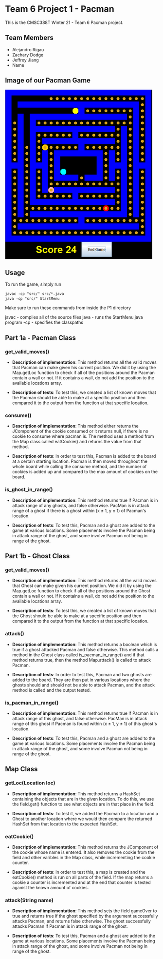 # Team 6 Project 1 - Pacman
This is the CMSC388T Winter 21 - Team 6 Pacman project.

## Team Members
- Alejandro Rigau
- Zachary Dodge
- Jeffrey Jiang
- Name

## Image of our Pacman Game

![Pacman](/pacman-game.png)

## Usage
To run the game, simply run
```
javac -cp "src/" src/*.java
java -cp "src/" StartMenu
```
Make sure to run these commands from inside the P1 directory

javac - compiles all of the source files
java - runs the StartMenu java program
-cp - specifies the classpaths


## Part 1a - Pacman Class

### get_valid_moves()

- **Description of implementation**: This method returns all the valid moves that Pacman can make given his current position. We did it by using the Map.getLoc function to check if all of the positions around the Pacman contain a wall or not. If it contains a wall, do not add the position to the available locations array. 

- **Description of tests**: To test this, we created a list of known moves that the Pacman should be able to make at a specific position and then compared it to the output from the function at that specific location.

### consume()

- **Description of implementation**: This method either returns the JComponent of the cookie consumed or it returns null, if there is no cookie to consume where pacman is. The method uses a method from the Map class called eatCookie() and returns the value from that method.

- **Description of tests**: In order to test this, Pacman is added to the board at a certain starting location. Pacman is then moved throughout the whole board while calling the consume method, and the number of cookies is added up and compared to the max amount of cookies on the board.

### is_ghost_in_range()

- **Description of implementation**: This method returns true if Pacman is in attack range of any ghosts, and false otherwise. PacMan is in attack range of a ghost if there is a ghost within (x ± 1, y ± 1) of Pacman's location.

- **Description of tests**: To test this, Pacman and a ghost are added to the game at various locations. Some placements involve the Pacman being in attack range of the ghost, and some involve Pacman not being in range of the ghost.

## Part 1b - Ghost Class

### get_valid_moves()

- **Description of implementation**: This method returns all the valid moves that Ghost can make given his current position. We did it by using the Map.getLoc function to check if all of the positions around the Ghost contain a wall or not. If it contains a wall, do not add the position to the available locations array. 

- **Description of tests**: To test this, we created a list of known moves that the Ghost should be able to make at a specific position and then compared it to the output from the function at that specific location. 

### attack()

- **Description of implementation**: This method returns a boolean which is true if a ghost attacked Pacman and false otherwise. This method calls a method in the Ghost class called is_pacman_in_range() and if that method returns true, then the method Map.attack() is called to attack Pacman.

- **Description of tests**: In order to test this, Pacman and two ghosts are added to the board. They are then put in various locations where the ghosts should and should not be able to attack Pacman, and the attack method is called and the output tested.

### is_pacman_in_range()

- **Description of implementation**: This method returns true if Pacman is in attack range of this ghost, and false otherwise. PacMan is in attack range of this ghost if Pacman is found within (x ± 1, y ± 1) of this ghost's location.

- **Description of tests**: To test this, Pacman and a ghost are added to the game at various locations. Some placements involve the Pacman being in attack range of the ghost, and some involve Pacman not being in range of the ghost.

## Map Class

### getLoc(Location loc)

- **Description of implementation**: This method returns a HashSet containing the objects that are in the given location. To do this, we use the field.get() function to see what objects are in that place in the field. 

- **Description of tests**: To test it, we added the Pacman to a location and a Ghost to another location where we would then compare the returned HashSet from that location to the expected HashSet.

### eatCookie()

- **Description of implementation**: This method returns the JComponent of the cookie whose name is entered. It also removes the cookie from the field and other varibles in the Map class, while incrementing the cookie counter.

- **Description of tests**: In order to test this, a map is created and the eatCookie() method is run on all parts of the field. If the map returns a cookie a counter is incremented and at the end that counter is tested aganist the known amount of cookies.

### attack(String name)

- **Description of implementation**: This method sets the field gameOver to true and returns true if the ghost specified by the argument successfully attacks Pacman, and returns false otherwise. The ghost successfully attacks Pacman if Pacman is in attack range of the ghost.

- **Description of tests**: To test this, Pacman and a ghost are added to the game at various locations. Some placements involve the Pacman being in attack range of the ghost, and some involve Pacman not being in range of the ghost.
